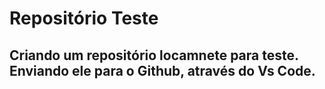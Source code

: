 # Repositório Teste

## Criando um repositório locamnete para teste. Enviando ele para o Github, através do Vs Code. 
